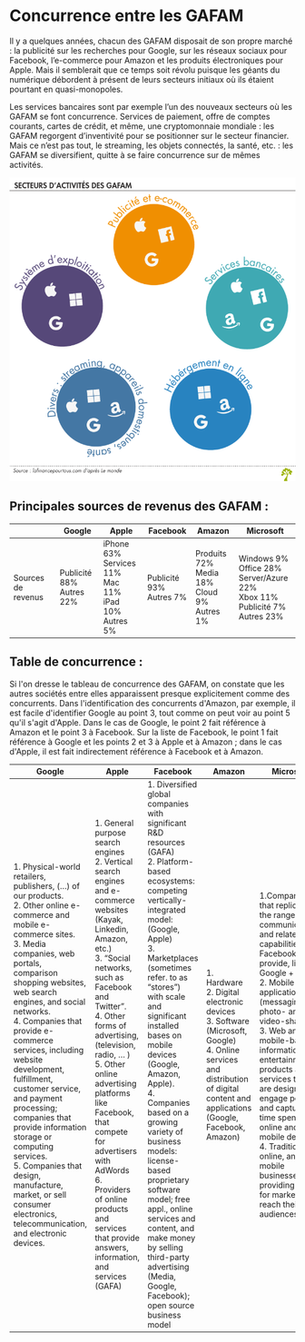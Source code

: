 # Concurrence entre les GAFAM

Il y a quelques années, chacun des GAFAM disposait de son propre marché : la publicité sur les recherches pour Google, sur les réseaux sociaux pour Facebook, l’e-commerce pour Amazon et les produits électroniques pour Apple. Mais il semblerait que ce temps soit révolu puisque les géants du numérique débordent à présent de leurs secteurs initiaux où ils étaient pourtant en quasi-monopoles.

Les services bancaires sont par exemple l’un des nouveaux secteurs où les GAFAM se font concurrence. Services de paiement, offre de comptes courants, cartes de crédit, et même, une cryptomonnaie mondiale : les GAFAM regorgent d’inventivité pour se positionner sur le secteur financier. Mais ce n’est pas tout, le streaming, les objets connectés, la santé, etc. : les GAFAM se diversifient, quitte à se faire concurrence sur de mêmes activités.

![image](images/gafam_secteurs_activite.png)

## Principales sources de revenus des GAFAM :

| | Google | Apple | Facebook | Amazon | Microsoft |
| --- | --- | --- | --- | --- | --- |
| Sources de revenus | Publicité 88% <br /> Autres 22% | iPhone 63% <br /> Services 11% <br /> Mac 11% <br /> iPad 10% <br /> Autres 5% | Publicité 93% <br /> Autres 7% | Produits 72% <br /> Media 18% <br /> Cloud 9% <br /> Autres 1% | Windows 9% <br /> Office 28% <br /> Server/Azure 22% <br /> Xbox 11% <br /> Publicité 7% <br /> Autres 23% |

## Table de concurrence :

Si l'on dresse le tableau de concurrence des GAFAM, on constate que les autres sociétés entre elles apparaissent presque explicitement comme des concurrents. Dans l'identification des concurrents d'Amazon, par exemple, il est facile d'identifier Google au point 3, tout comme on peut voir au point 5 qu'il s'agit d'Apple. Dans le cas de Google, le point 2 fait référence à Amazon et le point 3 à Facebook. Sur la liste de Facebook, le point 1 fait référence à Google et les points 2 et 3 à Apple et à Amazon ; dans le cas d'Apple, il est fait indirectement référence à Facebook et à Amazon.

| Google | Apple | Facebook | Amazon | Microsoft |
| --- | --- | --- | --- | --- |
| 1. Physical-world retailers, publishers, (…) of our products. <br /> 2. Other online e-commerce and mobile e-commerce sites. <br /> 3. Media companies, web portals, comparison shopping websites, web search engines, and social networks. <br /> 4. Companies that provide e-commerce services, including website development, fulfillment, customer service, and payment processing; companies that provide information storage or computing services. <br /> 5. Companies that design, manufacture, market, or sell consumer electronics, telecommunication, and electronic devices. | 1. General purpose search engines <br /> 2. Vertical search engines and e-commerce websites (Kayak, Linkedin, Amazon, etc.) <br /> 3. “Social networks, such as Facebook and Twitter”. <br /> 4. Other forms of advertising, (television, radio, … ) <br /> 5. Other online advertising platforms like Facebook, that compete for advertisers with AdWords <br /> 6. Providers of online products and services that provide answers, information, and services (GAFA) | 1. Diversified global companies with significant R&D resources (GAFA) <br /> 2. Platform-based ecosystems: competing vertically-integrated model: (Google, Apple) <br /> 3. Marketplaces (sometimes refer. to as “stores”) with scale and significant installed bases on mobile devices (Google, Amazon, Apple). <br /> 4. Companies based on a growing variety of business models: license-based proprietary software model; free appl., online services and content, and make money by selling third-party advertising (Media, Google, Facebook); open source business model | 1. Hardware <br /> 2. Digital electronic devices <br /> 3. Software (Microsoft, Google) <br /> 4. Online services and distribution of digital content and applications (Google, Facebook, Amazon) | 1.Companies that replicate the range of communications and related capabilities Facebook provide, like Google + <br /> 2. Mobile applications (messaging, photo- and video-sharing) <br /> 3. Web and mobile-based information and entertainment products and services that are designed to engage people and capture time spent online and on mobile devices <br /> 4. Traditional, online, and mobile businesses providing media for marketers to reach their audiences |